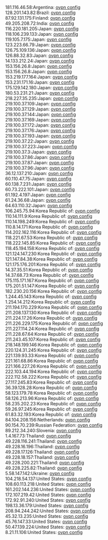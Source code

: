 181.116.46.58:Argentina: [ovpn config](vpn/181_116_46_58.ovpn)  
128.201.143.82:Brazil: [ovpn config](vpn/128_201_143_82.ovpn)  
87.92.131.175:Finland: [ovpn config](vpn/87_92_131_175.ovpn)  
49.205.208.72:India: [ovpn config](vpn/49_205_208_72.ovpn)  
116.220.181.205:Japan: [ovpn config](vpn/116_220_181_205.ovpn)  
118.106.239.133:Japan: [ovpn config](vpn/118_106_239_133.ovpn)  
119.105.7.175:Japan: [ovpn config](vpn/119_105_7_175.ovpn)  
123.223.66.79:Japan: [ovpn config](vpn/123_223_66_79.ovpn)  
126.75.109.136:Japan: [ovpn config](vpn/126_75_109_136.ovpn)  
126.88.32.83:Japan: [ovpn config](vpn/126_88_32_83.ovpn)  
14.133.212.24:Japan: [ovpn config](vpn/14_133_212_24.ovpn)  
153.156.26.8:Japan: [ovpn config](vpn/153_156_26_8.ovpn)  
153.156.26.8:Japan: [ovpn config](vpn/153_156_26_8.ovpn)  
153.219.177.164:Japan: [ovpn config](vpn/153_219_177_164.ovpn)  
153.231.171.16:Japan: [ovpn config](vpn/153_231_171_16.ovpn)  
175.129.142.180:Japan: [ovpn config](vpn/175_129_142_180.ovpn)  
180.53.231.21:Japan: [ovpn config](vpn/180_53_231_21.ovpn)  
218.227.35.235:Japan: [ovpn config](vpn/218_227_35_235.ovpn)  
219.100.37.109:Japan: [ovpn config](vpn/219_100_37_109.ovpn)  
219.100.37.129:Japan: [ovpn config](vpn/219_100_37_129.ovpn)  
219.100.37.144:Japan: [ovpn config](vpn/219_100_37_144.ovpn)  
219.100.37.169:Japan: [ovpn config](vpn/219_100_37_169.ovpn)  
219.100.37.172:Japan: [ovpn config](vpn/219_100_37_172.ovpn)  
219.100.37.176:Japan: [ovpn config](vpn/219_100_37_176.ovpn)  
219.100.37.193:Japan: [ovpn config](vpn/219_100_37_193.ovpn)  
219.100.37.22:Japan: [ovpn config](vpn/219_100_37_22.ovpn)  
219.100.37.223:Japan: [ovpn config](vpn/219_100_37_223.ovpn)  
219.100.37.3:Japan: [ovpn config](vpn/219_100_37_3.ovpn)  
219.100.37.86:Japan: [ovpn config](vpn/219_100_37_86.ovpn)  
219.100.37.87:Japan: [ovpn config](vpn/219_100_37_87.ovpn)  
219.100.37.96:Japan: [ovpn config](vpn/219_100_37_96.ovpn)  
36.12.137.210:Japan: [ovpn config](vpn/36_12_137_210.ovpn)  
60.110.47.75:Japan: [ovpn config](vpn/60_110_47_75.ovpn)  
60.138.7.231:Japan: [ovpn config](vpn/60_138_7_231.ovpn)  
60.73.222.101:Japan: [ovpn config](vpn/60_73_222_101.ovpn)  
61.192.4.197:Japan: [ovpn config](vpn/61_192_4_197.ovpn)  
61.24.36.68:Japan: [ovpn config](vpn/61_24_36_68.ovpn)  
64.63.110.32:Japan: [ovpn config](vpn/64_63_110_32.ovpn)  
106.245.75.94:Korea Republic of: [ovpn config](vpn/106_245_75_94.ovpn)  
110.14.111.9:Korea Republic of: [ovpn config](vpn/110_14_111_9.ovpn)  
110.14.198.249:Korea Republic of: [ovpn config](vpn/110_14_198_249.ovpn)  
110.8.14.171:Korea Republic of: [ovpn config](vpn/110_8_14_171.ovpn)  
114.202.162.116:Korea Republic of: [ovpn config](vpn/114_202_162_116.ovpn)  
118.221.67.53:Korea Republic of: [ovpn config](vpn/118_221_67_53.ovpn)  
118.222.145.85:Korea Republic of: [ovpn config](vpn/118_222_145_85.ovpn)  
118.45.194.158:Korea Republic of: [ovpn config](vpn/118_45_194_158.ovpn)  
121.124.147.230:Korea Republic of: [ovpn config](vpn/121_124_147_230.ovpn)  
121.147.84.38:Korea Republic of: [ovpn config](vpn/121_147_84_38.ovpn)  
121.175.176.201:Korea Republic of: [ovpn config](vpn/121_175_176_201.ovpn)  
14.37.35.51:Korea Republic of: [ovpn config](vpn/14_37_35_51.ovpn)  
14.37.68.73:Korea Republic of: [ovpn config](vpn/14_37_68_73.ovpn)  
175.115.171.167:Korea Republic of: [ovpn config](vpn/175_115_171_167.ovpn)  
175.201.51.147:Korea Republic of: [ovpn config](vpn/175_201_51_147.ovpn)  
182.230.20.156:Korea Republic of: [ovpn config](vpn/182_230_20_156.ovpn)  
1.244.45.143:Korea Republic of: [ovpn config](vpn/1_244_45_143.ovpn)  
1.254.14.212:Korea Republic of: [ovpn config](vpn/1_254_14_212.ovpn)  
211.194.170.229:Korea Republic of: [ovpn config](vpn/211_194_170_229.ovpn)  
211.208.137.130:Korea Republic of: [ovpn config](vpn/211_208_137_130.ovpn)  
211.224.17.26:Korea Republic of: [ovpn config](vpn/211_224_17_26.ovpn)  
211.226.229.175:Korea Republic of: [ovpn config](vpn/211_226_229_175.ovpn)  
211.227.114.24:Korea Republic of: [ovpn config](vpn/211_227_114_24.ovpn)  
211.228.67.64:Korea Republic of: [ovpn config](vpn/211_228_67_64.ovpn)  
211.243.45.107:Korea Republic of: [ovpn config](vpn/211_243_45_107.ovpn)  
218.148.199.146:Korea Republic of: [ovpn config](vpn/218_148_199_146.ovpn)  
220.124.31.245:Korea Republic of: [ovpn config](vpn/220_124_31_245.ovpn)  
221.139.93.33:Korea Republic of: [ovpn config](vpn/221_139_93_33.ovpn)  
221.161.68.86:Korea Republic of: [ovpn config](vpn/221_161_68_86.ovpn)  
221.166.227.26:Korea Republic of: [ovpn config](vpn/221_166_227_26.ovpn)  
222.103.44.194:Korea Republic of: [ovpn config](vpn/222_103_44_194.ovpn)  
222.112.58.222:Korea Republic of: [ovpn config](vpn/222_112_58_222.ovpn)  
27.117.245.83:Korea Republic of: [ovpn config](vpn/27_117_245_83.ovpn)  
36.39.128.28:Korea Republic of: [ovpn config](vpn/36_39_128_28.ovpn)  
58.123.179.78:Korea Republic of: [ovpn config](vpn/58_123_179_78.ovpn)  
58.126.213.96:Korea Republic of: [ovpn config](vpn/58_126_213_96.ovpn)  
58.235.202.23:Korea Republic of: [ovpn config](vpn/58_235_202_23.ovpn)  
59.26.97.245:Korea Republic of: [ovpn config](vpn/59_26_97_245.ovpn)  
61.83.32.193:Korea Republic of: [ovpn config](vpn/61_83_32_193.ovpn)  
84.104.208.156:Netherlands: [ovpn config](vpn/84_104_208_156.ovpn)  
90.154.70.239:Russian Federation: [ovpn config](vpn/90_154_70_239.ovpn)  
89.212.34.240:Slovenia: [ovpn config](vpn/89_212_34_240.ovpn)  
1.4.167.73:Thailand: [ovpn config](vpn/1_4_167_73.ovpn)  
49.228.116.241:Thailand: [ovpn config](vpn/49_228_116_241.ovpn)  
49.228.16.196:Thailand: [ovpn config](vpn/49_228_16_196.ovpn)  
49.228.17.126:Thailand: [ovpn config](vpn/49_228_17_126.ovpn)  
49.228.18.157:Thailand: [ovpn config](vpn/49_228_18_157.ovpn)  
49.228.200.221:Thailand: [ovpn config](vpn/49_228_200_221.ovpn)  
49.228.225.82:Thailand: [ovpn config](vpn/49_228_225_82.ovpn)  
5.58.147.142:Ukraine: [ovpn config](vpn/5_58_147_142.ovpn)  
104.218.54.137:United States: [ovpn config](vpn/104_218_54_137.ovpn)  
108.60.113.218:United States: [ovpn config](vpn/108_60_113_218.ovpn)  
161.202.144.236:United States: [ovpn config](vpn/161_202_144_236.ovpn)  
172.107.219.42:United States: [ovpn config](vpn/172_107_219_42.ovpn)  
172.92.91.240:United States: [ovpn config](vpn/172_92_91_240.ovpn)  
198.13.36.179:United States: [ovpn config](vpn/198_13_36_179.ovpn)  
208.94.244.242:United States: [ovpn config](vpn/208_94_244_242.ovpn)  
45.32.13.235:United States: [ovpn config](vpn/45_32_13_235.ovpn)  
45.76.147.33:United States: [ovpn config](vpn/45_76_147_33.ovpn)  
50.47.139.224:United States: [ovpn config](vpn/50_47_139_224.ovpn)  
8.21.11.106:United States: [ovpn config](vpn/8_21_11_106.ovpn)  
